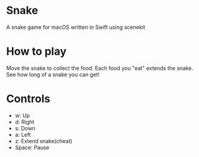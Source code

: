 # Snake
A snake game for macOS written in Swift using scenekit
# How to play
Move the snake to collect the food. Each food you "eat" extends the snake. See how long of a snake you can get!
# Controls
- w: Up
- d: Right
- s: Down
- a: Left
- z: Extend snake(cheat)
- Space: Pause
